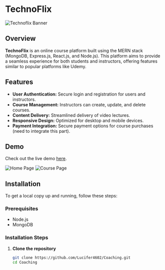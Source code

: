 # TechnoFlix

![Technoflix Banner](https://technoflix.netlify.app/static/media/tech-logo.2f0e0173.png)

## Overview

**TechnoFlix** is an online course platform built using the MERN stack (MongoDB, Express.js, React.js, and Node.js). This platform aims to provide a seamless experience for both students and instructors, offering features similar to popular platforms like Udemy.

## Features

- **User Authentication:** Secure login and registration for users and instructors.
- **Course Management:** Instructors can create, update, and delete courses.
- **Content Delivery:** Streamlined delivery of video lectures.
- **Responsive Design:** Optimized for desktop and mobile devices.
- **Payment Integration:** Secure payment options for course purchases (need to integrate this part).

## Demo

Check out the live demo [here](https://technoflix.netlify.app/).

![Home Page](https://technoflix.netlify.app/static/media/home-page.9f8e5a3a.png)
![Course Page](https://technoflix.netlify.app/static/media/course-page.2d5c8f45.png)

## Installation

To get a local copy up and running, follow these steps:

### Prerequisites

- Node.js
- MongoDB

### Installation Steps

1. **Clone the repository**
   ```bash
   git clone https://github.com/Lucifer4602/Coaching.git
   cd Coaching
